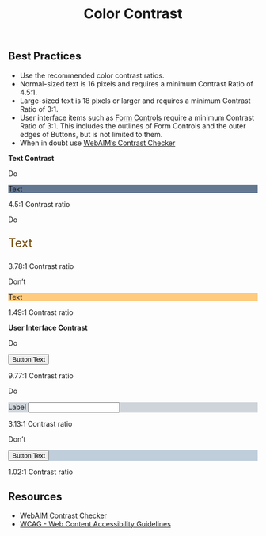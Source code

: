 ﻿---
title: Color Contrast
summary: Color Contrast is the contrast ratio between colors.
tags: color, contrast
layout: guide
eleventyNavigation:
  key: Color Contrast
  parent: Accessibility
  order: 3
  excerpt: Color Contrast is the contrast ratio between two colors.
  img: /img/illustrations/illus-color-contrast.svg
---

## Best Practices

- Use the recommended color contrast ratios.
- Normal-sized text is 16 pixels and requires a minimum Contrast Ratio of 4.5:1.
- Large-sized text is 18 pixels or larger and requires a minimum Contrast Ratio of 3:1.
- User interface items such as [Form Controls](/form-controls/) require a minimum Contrast Ratio of 3:1. This includes the outlines of Form Controls and the outer edges of Buttons, but is not limited to them.
- When in doubt use <a href="https://webaim.org/resources/contrastchecker/" target="_blank">WebAIM’s Contrast Checker</a>

**Text Contrast**

<div class="row">
  <div class="col-12 col-md-6 col-lg-4">
    <div class="card border-0">
      <div class="card-header rounded-top border-0 py-2 bg-success">
        <p class="mb-0 text-white">
          <span class="fas fa-check mr-1 me-1" aria-hidden="true"></span>Do
        </p>
      </div>
      <div class="card-body d-flex flex-column justify-content-center align-items-center text-white pd-color-block" style="background-color: #657892!important;">
        <p class="mb-0 text-center">Text</p>
      </div>
      <div class="card-body">
        <p class="mb-0 font-weight-bold"><span class="fas fa-check text-success mr-1 me-1" aria-hidden="true"></span>4.5:1 Contrast ratio</p>
      </div>
    </div>
  </div>
  <div class="col-12 col-md-6 col-lg-4">
    <div class="card border-0">
      <div class="card-header rounded-top border-0 py-2 bg-success">
        <p class="mb-0 text-white">
          <span class="fas fa-check mr-1 me-1" aria-hidden="true"></span>Do
        </p>
      </div>
      <div class="card-body d-flex flex-column justify-content-center align-items-center bg-secondary text-white pd-color-block" style="font-size: 24px; color: #734500!important;">
        <p class="mb-0 text-center text-secondary-90">Text</p>
      </div>
      <div class="card-body">
        <p class="mb-0 font-weight-bold"><span class="fas fa-check text-success mr-1 me-1" aria-hidden="true"></span>3.78:1 Contrast ratio</p>
      </div>
    </div>
  </div>
  <div class="col-12 col-md-6 col-lg-4">
    <div class="card border-0">
      <div class="card-header rounded-top border-0 py-2 bg-danger">
        <p class="mb-0 text-white">
          <span class="fas fa-times mr-1 me-1" aria-hidden="true"></span>Don’t
        </p>
      </div>
      <div class="card-body d-flex flex-column justify-content-center align-items-center bg-black text-white pd-color-block" style="background-color: #FECB7F!important;">
        <p class="mb-0 text-center">Text</p>
      </div>
      <div class="card-body">
        <p class="mb-0 font-weight-bold"><span class="fas fa-times text-danger mr-1 me-1" aria-hidden="true"></span>1.49:1 Contrast ratio</p>
      </div>
    </div>
  </div>
</div>

**User Interface Contrast**

<div class="row">
  <div class="col-12 col-md-6 col-lg-4">
    <div class="card border-0">
      <div class="card-header rounded-top border-0 py-2 bg-success">
        <p class="mb-0 text-white">
          <span class="fas fa-check mr-1 me-1" aria-hidden="true"></span>Do
        </p>
      </div>
      <div class="card-body d-flex flex-column justify-content-center align-items-center bg-black text-white pd-color-block">
        <p class="mb-0 text-center">
          <button type="button" class="btn btn-secondary">Button Text</button>
        </p>
      </div>
      <div class="card-body">
        <p class="mb-0 font-weight-bold"><span class="fas fa-check text-success mr-1 me-1" aria-hidden="true"></span>9.77:1 Contrast ratio</p>
      </div>
    </div>
  </div>
  <div class="col-12 col-md-6 col-lg-4">
    <div class="card border-0">
      <div class="card-header rounded-top border-0 py-2 bg-success">
        <p class="mb-0 text-white">
          <span class="fas fa-check mr-1 me-1" aria-hidden="true"></span>Do
        </p>
      </div>
      <div class="card-body d-flex flex-column justify-content-center align-items-center bg-black pd-color-block" style="background-color: #CED4DA!important;">
        <div class="form-group mb-0">
          <label for="colorTest1" class="label">
            <span class="fas fa-asterisk text-danger mr-1 me-1" aria-hidden="true"></span>Label</label>
          <input id="colorTest1" type="text" class="form-control">
        </div>
      </div>
      <div class="card-body">
        <p class="mb-0 font-weight-bold"><span class="fas fa-check text-success mr-1 me-1" aria-hidden="true"></span>3.13:1 Contrast ratio</p>
      </div>
    </div>
  </div>
  <div class="col-12 col-md-6 col-lg-4">
    <div class="card border-0">
      <div class="card-header rounded-top border-0 py-2 bg-danger">
        <p class="mb-0 text-white">
          <span class="fas fa-times mr-1 me-1" aria-hidden="true"></span>Don’t
        </p>
      </div>
      <div class="card-body d-flex flex-column justify-content-center align-items-center bg-black text-white pd-color-block" style="background-color: #C0CEDB!important;">
        <p class="mb-0 text-center">
          <button type="button" class="btn btn-warning">Button Text</button>
        </p>
      </div>
      <div class="card-body">
        <p class="mb-0 font-weight-bold"><span class="fas fa-times text-danger mr-1 me-1" aria-hidden="true"></span>1.02:1 Contrast ratio</p>
      </div>
    </div>
  </div>
</div>

## Resources
* <a href="https://webaim.org/resources/contrastchecker/" target="_blank">WebAIM Contrast Checker</a>
* <a href="https://www.w3.org/TR/WCAG21/" target="_blank">WCAG - Web Content Accessibility Guidelines</a>
